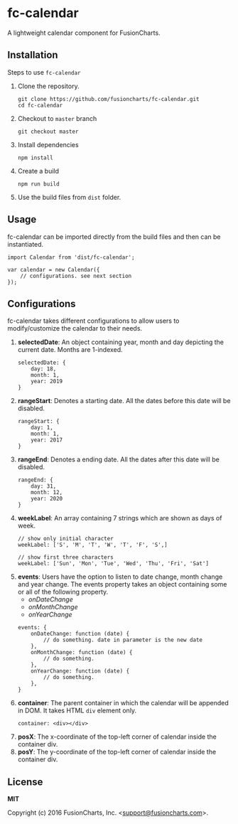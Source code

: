 # fc-calendar

A lightweight calendar component for FusionCharts.

## Installation

Steps to use `fc-calendar`

1. Clone the repository.
    ```
    git clone https://github.com/fusioncharts/fc-calendar.git
    cd fc-calendar
    ```
2. Checkout to `master` branch
    ```
    git checkout master
    ```
3. Install dependencies
    ```
    npm install
    ```
4. Create a build
    ```
    npm run build
    ```
5. Use the build files from `dist` folder.


## Usage

fc-calendar can be imported directly from the build files and then can be instantiated.
```
import Calendar from 'dist/fc-calendar';

var calendar = new Calendar({
    // configurations. see next section
});
```

## Configurations

fc-calendar takes different configurations to allow users to modify/customize the calendar to their needs.
1. __selectedDate__: An object containing year, month and day depicting the current date. Months are 1-indexed.
    ```
    selectedDate: {
        day: 18,
        month: 1,
        year: 2019
    }
    ```
2. __rangeStart__: Denotes a starting date. All the dates before this date will be disabled.
    ```
    rangeStart: {
        day: 1,
        month: 1,
        year: 2017
    }
    ```
3. __rangeEnd__: Denotes a ending date. All the dates after this date will be disabled.
    ```
    rangeEnd: {
        day: 31,
        month: 12,
        year: 2020
    }
    ```
4. __weekLabel__: An array containing 7 strings which are shown as days of week.
    ```
    // show only initial character
    weekLabel: ['S', 'M', 'T', 'W', 'T', 'F', 'S',]
    
    // show first three characters
    weekLabel: ['Sun', 'Mon', 'Tue', 'Wed', 'Thu', 'Fri', 'Sat']
    ```
5. __events__: Users have the option to listen to date change, month change and year change. The events property takes an object containing some or all of the following property.
    * *onDateChange*
    * *onMonthChange*
    * *onYearChange*
    ```
    events: {
        onDateChange: function (date) {
            // do something. date in parameter is the new date
        },
        onMonthChange: function (date) {
            // do something.
        },
        onYearChange: function (date) {
            // do something.
        },
    }
    ```
6. __container__: The parent container in which the calendar will be appended in DOM. It takes HTML `div` element only.
    ```
    container: <div></div>
    ```
7. __posX__: The x-coordinate of the top-left corner of calendar inside the container div.
8. __posY__: The y-coordinate of the top-left corner of calendar inside the container div.

## License

__MIT__

Copyright (c) 2016 FusionCharts, Inc.  &lt;support@fusioncharts.com&gt;.